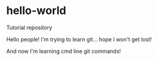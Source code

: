 # hello-world
Tutorial repository

Hello people! I'm trying to learn git... hope I won't get lost!

And now I'm learning cmd line git commands!
